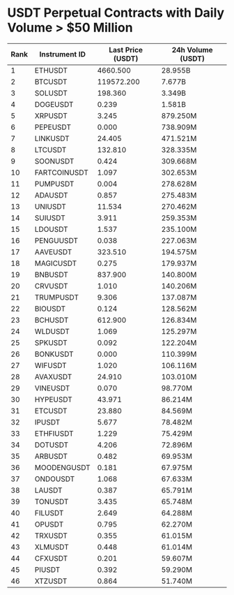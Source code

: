 # USDT Perpetual Contracts with Daily Volume > $50 Million

| Rank | Instrument ID | Last Price (USDT) | 24h Volume (USDT) |
|------|---------------|-------------------|-------------------|
| 1 | ETHUSDT | 4660.500 | 28.955B |
| 2 | BTCUSDT | 119572.200 | 7.677B |
| 3 | SOLUSDT | 198.360 | 3.349B |
| 4 | DOGEUSDT | 0.239 | 1.581B |
| 5 | XRPUSDT | 3.245 | 879.250M |
| 6 | PEPEUSDT | 0.000 | 738.909M |
| 7 | LINKUSDT | 24.405 | 471.521M |
| 8 | LTCUSDT | 132.810 | 328.335M |
| 9 | SOONUSDT | 0.424 | 309.668M |
| 10 | FARTCOINUSDT | 1.097 | 302.653M |
| 11 | PUMPUSDT | 0.004 | 278.628M |
| 12 | ADAUSDT | 0.857 | 275.483M |
| 13 | UNIUSDT | 11.534 | 270.462M |
| 14 | SUIUSDT | 3.911 | 259.353M |
| 15 | LDOUSDT | 1.537 | 235.100M |
| 16 | PENGUUSDT | 0.038 | 227.063M |
| 17 | AAVEUSDT | 323.510 | 194.575M |
| 18 | MAGICUSDT | 0.275 | 179.937M |
| 19 | BNBUSDT | 837.900 | 140.800M |
| 20 | CRVUSDT | 1.010 | 140.206M |
| 21 | TRUMPUSDT | 9.306 | 137.087M |
| 22 | BIOUSDT | 0.124 | 128.562M |
| 23 | BCHUSDT | 612.900 | 126.834M |
| 24 | WLDUSDT | 1.069 | 125.297M |
| 25 | SPKUSDT | 0.092 | 122.204M |
| 26 | BONKUSDT | 0.000 | 110.399M |
| 27 | WIFUSDT | 1.020 | 106.116M |
| 28 | AVAXUSDT | 24.910 | 103.010M |
| 29 | VINEUSDT | 0.070 | 98.770M |
| 30 | HYPEUSDT | 43.971 | 86.214M |
| 31 | ETCUSDT | 23.880 | 84.569M |
| 32 | IPUSDT | 5.677 | 78.482M |
| 33 | ETHFIUSDT | 1.229 | 75.429M |
| 34 | DOTUSDT | 4.206 | 72.896M |
| 35 | ARBUSDT | 0.482 | 69.953M |
| 36 | MOODENGUSDT | 0.181 | 67.975M |
| 37 | ONDOUSDT | 1.068 | 67.633M |
| 38 | LAUSDT | 0.387 | 65.791M |
| 39 | TONUSDT | 3.435 | 65.748M |
| 40 | FILUSDT | 2.649 | 64.288M |
| 41 | OPUSDT | 0.795 | 62.270M |
| 42 | TRXUSDT | 0.355 | 61.015M |
| 43 | XLMUSDT | 0.448 | 61.014M |
| 44 | CFXUSDT | 0.201 | 59.607M |
| 45 | PIUSDT | 0.392 | 59.290M |
| 46 | XTZUSDT | 0.864 | 51.740M |
